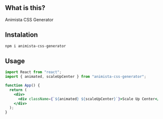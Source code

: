 ## What is this?

Animista CSS Generator

## Instalation
```bash
npm i animista-css-generator
```

## Usage

```jsx
import React from "react";
import { animated, scaleUpCenter } from "animista-css-generator";

function App() {
  return (
    <div>
      <div className={`${animated} ${scaleUpCenter}`}>Scale Up Center</div>
    </div>
  );
}
```
